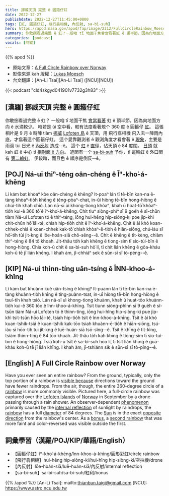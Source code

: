 ```yaml
---
title: 挪威天頂 完整 ê 圓箍仔虹
date: 2022-12-27
publishdate: 2022-12-27T11:45:00+0800
tags: [虹, 圓箍仔虹, 飛行翕相機, 內反射, sa-bì-suh]
hero: https://apod.nasa.gov/apod/fap/image/2212/FullCircleRainbow_Moesch_960.jpg
summary: 你敢捌看過完整 ê 虹？一般咱 tī 地面干焦會當看著虹 ê 頂半節，因為向地面方向 ê 水滴較少。
categories: [podcast]
vocals: [阿錕]
---
```


{{% apod %}}                                                                                                                                                                                                               

- 原始文章：[A Full Circle Rainbow over Norway](https://apod.nasa.gov/apod/ap221227.html)
- 影像來源 kah 版權：[Lukas Moesch](https://www.lukas-moesch.ch/about)
- 台文翻譯：[An-Li Tsai][An-Li Tsai] ([NCU][NCU])

{{< podcast "cld4skgyd041901v7732g3h83" >}}

## [漢羅] 挪威天頂 完整 ê 圓箍仔虹
你敢捌看過完整 ê 虹？
一般咱 tī 地面干焦 [會當看著][visible because] 虹 ê 頂半節，因為向地面方向 ê 水滴較少。
咱若是 ùi 空中看，較有法度看著規个 360 度 ê 圓箍仔 [虹][rainbow 1]。
這張相片是 9 月 ê 時陣 tiàm [挪威][Norway] [Lofoten 島][Lofoten Islands] ê 天頂，用 飛行翕相機 飛入去一陣雨內底，才翕著這个圓箍仔虹。
這个愛靠觀測者 ê 觀測角度才看會著 ê [現象][phenomenon]，主要是 雨滴 tùi 日光 ê [內反射][internal reflection] 造成--ê。
這个 [虹][rainbow 2] ê [直徑][diameter]，佔天頂 ê 84 度闊。
[日頭][Sun] 就 kah 虹 ê 中心 tī [相對面 ê 方向][opposite direction]。
遮閣有一个 [sa-bì-suh][bonus] 予你，tī 這輪虹 ê 外口閣有 [第二輪虹][second rainbow]。
伊較暗，而且色 ê 順序是倒反--ê。

## [POJ] Ná-ui thiⁿ-téng oân-chéng ê Îⁿ-kho͘-á-khēng
Lí kám bat khòaⁿ kòe oân-chéng ê khēng?
It-poaⁿ lán tī tē-bīn kan-na ē-tàng khòaⁿ-tio̍h khēng ê téng-pòaⁿ-chat, in-ūi hiòng tē-bīn hong-hiòng ê chúi-tih khah chió.
Lán nā-sī ùi khong-tiong khòaⁿ, khah ū hoat-tō͘ khòaⁿ-tio̍h kui-ê 360 tō͘ ê îⁿ-kho͘-á-khēng.
Chit tiuⁿ siòng-phìⁿ sī 9 goe̍h ê sî-chūn tiàm Ná-ui Lofoten tó ê thiⁿ-téng, iōng hui-hêng hip-siòng-ki poe ji̍p-khì chit-chūn hō͘ lāi-té, chiah hip-tio̍h chit ê îⁿ-kho͘-á-khēng.
Chit ê ài khò koan-chhek-chiá ê koan-chhek kak-tō͘ chiah khòaⁿ-ē-tio̍h ê hiān-siōng, chú-iàu sī hō͘-tih tùi ji̍t-kng ê lōe-hoán-siā chō-sêng--ê.
Chit ê khēng ê ti̍t-kèng, chiàm thiⁿ-téng ê 84 tō͘ khoah.
Ji̍t-thâu to̍h kah khēng ê tiong-sim tī sio-tùi-bīn ê hong-hiòng.
Chia koh-ū chi̍t ê sa-bì-suh hō͘ lí, tī chit lián khēng ê gōa-kháu koh-ū tē jī lián khēng.
I khah àm, jî-chhiáⁿ sek ê sūn-sī sī tò-péng--ê.



## [KIP] Ná-ui thinn-tíng uân-tsíng ê ÎNN-khoo-á-khīng
Lí kám bat khuànn kuè uân-tsíng ê khīng?
It-puann lán tī tē-bīn kan-na ē-tàng khuànn-tio̍h khīng ê tíng-puànn-tsat, in-uī hiòng tē-bīn hong-hiòng ê tsuí-tih khah tsió.
Lán nā-sī uì khong-tiong khuànn, khah ū huat-tōo khuànn-tio̍h kui-ê 360 tōo ê înn-khoo-á-khīng.
Tsit tiunn siòng-phìnn sī 9 gue̍h ê sî-tsūn tiàm Ná-ui Lofoten tó ê thinn-tíng, iōng hui-hîng hip-siòng-ki pue ji̍p-khì tsit-tsūn hōo lāi-té, tsiah hip-tio̍h tsit ê înn-khoo-á-khīng.
Tsit ê ài khò kuan-tshik-tsiá ê kuan-tshik kak-tōo tsiah khuànn-ē-tio̍h ê hiān-siōng, tsú-iàu sī hōo-tih tuì ji̍t-kng ê luē-huán-siā tsō-sîng--ê.
Tsit ê khīng ê ti̍t-kìng, tsiàm thinn-tíng ê 84 tōo khuah.
Ji̍t-thâu to̍h kah khīng ê tiong-sim tī sio-tuì-bīn ê hong-hiòng.
Tsia koh-ū tsi̍t ê sa-bì-suh hōo lí, tī tsit lián khīng ê guā-kháu koh-ū tē jī lián khīng.
I khah àm, jî-tshiánn sik ê sūn-sī sī tò-píng--ê.

## [English] A Full Circle Rainbow over Norway
Have you ever seen an entire rainbow?
From the ground, typically, only the top portion of a rainbow is [visible because][visible because] directions toward the ground have fewer raindrops.
From the air, though, the entire 360-degree circle of a [rainbow][rainbow 1] is more commonly visible.
Pictured here, a full-circle rainbow was captured over the [Lofoten Islands][Lofoten Islands] of [Norway][Norway] in September by a drone passing through a rain shower.
An observer-dependent [phenomenon][phenomenon] primarily caused by the [internal reflection][internal reflection] of sunlight by raindrops, the [rainbow][rainbow 2] has a full [diameter][diameter] of 84 degrees.
The [Sun][Sun] is in the exact [opposite direction][opposite direction] from the rainbow's center.
As a [bonus][bonus], a [second rainbow][second rainbow] that was more faint and color-reversed was visible outside the first.


## 詞彙學習（漢羅/POJ/KIP/華語/English）
- 【圓箍仔虹】îⁿ-kho͘-á-khēng/înn-khoo-á-khīng/圓形彩虹/circle rainbow
- 【飛行翕相機】hui-hêng hip-siòng-ki/hui-hîng hip-siòng-ki/空拍機/drone
- 【內反射】lōe-hoán-siā/luē-huán-siā/內反射/internal reflection
- 【sa-bì-suh】sa-bì-suh/sa-bì-suh/紅利/bonus


{{% /apod %}}
[An-Li Tsai]: mailto:thianbun.taigi@gmail.com
[NCU]: https://www.astro.ncu.edu.tw

[copyright]: https://apod.nasa.gov/apod/fap/lib/about_apod.html#srapply
[License]: https://creativecommons.org/licenses/by/2.0/

[visible because]:http://www.slate.com/blogs/bad_astronomy/2014/09/17/circular_rainbow_rare_optic_effect_seen_from_the_air.html
[rainbow 1]:https://en.wikipedia.org/wiki/Rainbow
[Lofoten Islands]:https://youtu.be/mg67iIFivDo
[Norway]:https://en.wikipedia.org/wiki/Norway
[phenomenon]:https://scijinks.gov/rainbow/
[internal reflection]:https://www.atoptics.co.uk/rainbows/orders.htm
[rainbow 2]:https://www.atoptics.co.uk/bows.htm
[diameter]:https://www.reddit.com/r/askscience/comments/24x910/what_is_the_diameter_of_a_rainbow/
[Sun]:https://solarsystem.nasa.gov/solar-system/sun/overview/
[opposite direction]:https://apod.nasa.gov/apod/ap190624.html
[bonus]:https://hiawasseevet.com/wp-content/uploads/2021/08/smiling-cat-for-web.jpg
[second rainbow]:https://apod.nasa.gov/apod/ap070912.html


